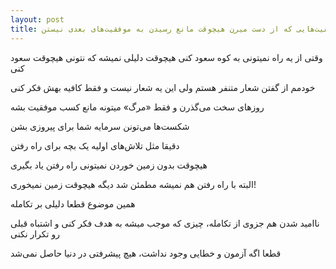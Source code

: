 ```yaml
---
layout: post
title: موفقیت‌هایی که از دست میرن هیچوقت مانع رسیدن به موفقیت‌های بعدی نیستن
---
```


وقتی از یه راه نمیتونی به کوه سعود کنی هیچوقت دلیلی نمیشه که نتونی هیچوقت سعود کنی

خودمم از گفتن شعار متنفر هستم ولی این یه شعار نیست و فقط کافیه بهش فکر کنی

روزهای سخت می‌گذرن و فقط «مرگ» میتونه مانع کسب موفقیت بشه

شکست‌ها می‌تونن سرمایه شما برای پیروزی بشن

دقیقا مثل تلاش‌های اولیه یک بچه برای راه رفتن

هیچوقت بدون زمین خوردن نمیتونی راه رفتن یاد بگیری

البته با راه رفتن هم نمیشه مطمئن شد دیگه هیچوقت زمین نمیخوری!

همین موضوع قطعا دلیلی بر تکامله

ناامید شدن هم جزوی از تکامله، چیزی که موجب میشه به هدف فکر کنی و اشتباه قبلی رو تکرار نکنی

قطعا اگه آزمون و خطایی وجود نداشت، هیچ پیشرفتی در دنیا حاصل نمی‌شد
